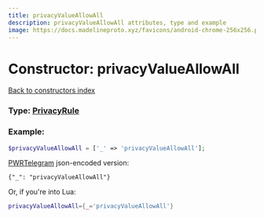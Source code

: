 ```yaml
---
title: privacyValueAllowAll
description: privacyValueAllowAll attributes, type and example
image: https://docs.madelineproto.xyz/favicons/android-chrome-256x256.png
---
```

# Constructor: privacyValueAllowAll  
[Back to constructors index](index.md)






### Type: [PrivacyRule](../types/PrivacyRule.md)


### Example:

```php
$privacyValueAllowAll = ['_' => 'privacyValueAllowAll'];
```  

[PWRTelegram](https://pwrtelegram.xyz) json-encoded version:

```
{"_": "privacyValueAllowAll"}
```


Or, if you're into Lua:

```lua
privacyValueAllowAll={_='privacyValueAllowAll'}

```


